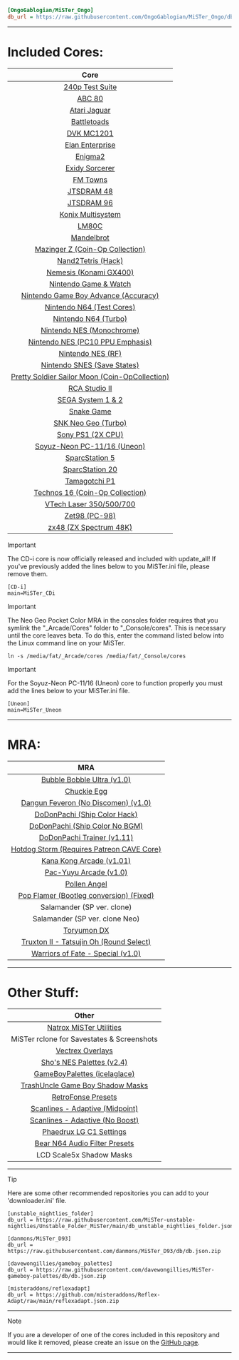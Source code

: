 ```ini
[OngoGablogian/MiSTer_Ongo]
db_url = https://raw.githubusercontent.com/OngoGablogian/MiSTer_Ongo/db/db.json.zip
```
----

# Included Cores:
| Core |
| :---: |
| [240p Test Suite](https://github.com/burabure/240p_MiSTer)                                                                      |
| [ABC 80](https://github.com/JasonA-dev/ABC80_MiSTer)                                                                            |
| [Atari Jaguar](https://github.com/greyrogue/Jaguar_MiSTer)                                                                      |
| [Battletoads](https://github.com/srg320/Arcade-Battletoads_MiSTer)                                                              |
| [DVK MC1201](https://github.com/xolod79/MC1201)                                                                                 |
| [Elan Enterprise](https://github.com/Kyp069/ep)                                                                                 |
| [Enigma2](https://github.com/nic24-rgb/Enigma2)                                                                                 |
| [Exidy Sorcerer](https://github.com/JasonA-dev/Sorcerer_MiSTer)                                                                 |
| [FM Towns](http://fpga8801.seesaa.net)                                                                                          |
| [JTSDRAM 48](https://github.com/jotego/jtbin/blob/master/deprecated/jtsdram48_20210108.rbf)                                     |
| [JTSDRAM 96](https://github.com/jotego/jtbin/blob/master/deprecated/jtsdram96_20210108.rbf)                                     |
| [Konix Multisystem](https://github.com/SavourySnaX/MiSTer_KonixMultisystem)                                                     |
| [LM80C](https://github.com/JasonA-dev/LM80C_MiSTer)                                                                             |
| [Mandelbrot](https://github.com/jacquesdriessen/MiSTer-mandelbrot)                                                              |
| [Mazinger Z (Coin-Op Collection)](https://www.patreon.com/posts/coin-op-presents-124883899)                                     |
| [Nand2Tetris (Hack)](https://github.com/sajattack/Hack_MiSTer)                                                                  |
| [Nemesis (Konami GX400)](https://github.com/GX400-Friends/gx400-bin)                                                            |
| [Nintendo Game & Watch](https://github.com/agg23/fpga-gameandwatch)                                                             |
| [Nintendo Game Boy Advance (Accuracy)](https://github.com/MiSTer-devel/GBA_MiSTer/tree/accuracy)                                |
| [Nintendo N64 (Test Cores)](https://github.com/MiSTer-devel/N64_MiSTer)                                                         |
| [Nintendo N64 (Turbo)](https://github.com/MiSTer-devel/N64_MiSTer/tree/main/releases_turbo)                                     |
| [Nintendo NES (Monochrome)](https://x.com/iequalshane/status/1702385984053109018?s=20)                                          |
| [Nintendo NES (PC10 PPU Emphasis)](https://x.com/iequalshane/status/1714695850910175269?s=20)                                   |
| [Nintendo NES (RF)](https://x.com/iequalshane/status/1619921884682002433?s=20)                                                  |
| [Nintendo SNES (Save States)](https://misterfpga.org/viewtopic.php?t=8459)                                                      |
| [Pretty Soldier Sailor Moon (Coin-OpCollection)](https://www.patreon.com/posts/coin-op-presents-132165001)                      |
| [RCA Studio II](https://github.com/JasonA-dev/RCAStudioII_Mister)                                                               |
| [SEGA System 1 & 2](https://github.com/blackwine/Arcade-SEGASYS1_MiSTer)                                                        |
| [Snake Game](https://github.com/dimonp/SnakeGame_MiSTer/)                                                                       |
| [SNK Neo Geo (Turbo)](https://discord.com/channels/647909397477195803/1075091985007902812/1125865411733377145)                  |
| [Sony PS1 (2X CPU)](https://github.com/RobertPeip/PSX_MiSTer/tree/main/releases)                                                |
| [Soyuz-Neon PC-11/16 (Uneon)](https://github.com/xolod79/UNEON)                                                                 |
| [SparcStation 5](https://github.com/Grabulosaure/ss)                                                                            |
| [SparcStation 20](https://github.com/Grabulosaure/ss)                                                                           |
| [Tamagotchi P1](https://github.com/agg23/fpga-tamagotchi)                                                                       |
| [Technos 16 (Coin-Op Collection)](https://www.patreon.com/posts/coin-op-presents-120641719)                                     |
| [VTech Laser 350/500/700](https://github.com/JasonA-dev/Laser500_MiSTer)                                                        |
| [Zet98 (PC-98)](http://fpga8801.seesaa.net/)                                                                                    |
| [zx48 (ZX Spectrum 48K)](https://github.com/Kyp069/zx48-MiSTer)                                                                 |


> [!IMPORTANT]  
> The CD-i core is now officially released and included with update_all! If you've previously added the lines below to you MiSTer.ini file, please remove them.

```
[CD-i]
main=MiSTer_CDi
```


> [!IMPORTANT]  
> The Neo Geo Pocket Color MRA in the consoles folder requires that you symlink the "_Arcade/Cores" folder to "_Console/cores". This is necessary until the core leaves beta. To do this, enter the command listed below into the Linux command line on your MiSTer. 

```
ln -s /media/fat/_Arcade/cores /media/fat/_Console/cores
```


> [!IMPORTANT]  
> For the Soyuz-Neon PC-11/16 (Uneon) core to function properly you must add the lines below to your MiSTer.ini file.

```
[Uneon]
main=MiSTer_Uneon
```


----

# MRA:
| MRA |
| :---: |
| [Bubble Bobble Ultra (v1.0)](https://www.romhacking.net/hacks/754)                                  |
| [Chuckie Egg](https://arlagames.itch.io/chuckie-egg-arcade)                                         |
| [Dangun Feveron (No Discomen) (v1.0)](https://www.romhacking.net/hacks/7544)                        |
| [DoDonPachi (Ship Color Hack)](https://epozzobon.it/re/ddonpach/patcher)                            |
| [DoDonPachi (Ship Color No BGM)](https://epozzobon.it/re/ddonpach/patcher)                          |
| [DoDonPachi Trainer (v1.11)](https://github.com/alamone/ddonpachj-trainer)                          |
| [Hotdog Storm (Requires Patreon CAVE Core)](https://www.patreon.com/nullobject)                     |
| [Kana Kong Arcade (v1.01)](https://www.romhacking.net/hacks/6689)                                   |
| [Pac-Yuyu Arcade (v1.0)](https://www.romhacking.net/hacks/6695)                                     |
| [Pollen Angel](https://arlagames.itch.io/pollen-angel-pacman-hardware)                              |
| [Pop Flamer (Bootleg conversion) (Fixed)](https://github.com/MiSTer-devel/Arcade-NaughtyBoy_MiSTer) |
| Salamander (SP ver. clone)                                                                          | 
| Salamander (SP ver. clone Neo)                                                                      |
| [Toryumon DX](https://www.romhacking.net/hacks/8319/)                                               |
| [Truxton II - Tatsujin Oh (Round Select)](http://alamone.net/)                                      |
| [Warriors of Fate - Special (v1.0)](https://www.romhacking.net/hacks/7550)                          |

----

# Other Stuff:
| Other |
| :---: |
| [Natrox MiSTer Utilities](https://github.com/Natrox/MiSTer_Utils_Natrox)                                                  |
| MiSTer rclone for Savestates & Screenshots                                                                                |
| [Vectrex Overlays](https://github.com/MiSTer-devel/Vectrex_MiSTer/tree/master/overlays)                                   |
| [Sho's NES Palettes (v2.4)](https://archive.org/details/nes-palettes-v-2.4)                                               |
| [GameBoyPalettes (icelaglace)](https://github.com/icelaglace/GameBoyPalettes)                                             |
| [TrashUncle Game Boy Shadow Masks](https://github.com/trashuncle/Gameboy_Palettes)                                        |
| [RetroFonse Presets](https://twitter.com/retrofonse/status/1602172002017517571?s=20)                                      |
| [Scanlines - Adaptive (Midpoint)](https://discord.com/channels/647909397477195803/811089485495402497/1074842158722465883) |
| [Scanlines - Adaptive (No Boost)](https://discord.com/channels/647909397477195803/811089485495402497/962786206029058179)  |
| [Phaedrux LG C1 Settings](https://discord.com/channels/647909397477195803/647909398072655907/1082827830913671169)         |
| [Bear N64 Audio Filter Presets](https://discord.com/channels/647909397477195803/1096015979055697940/1271142144135925771)  |
| LCD Scale5x Shadow Masks                                                                                                  |

----

> [!TIP]  
> Here are some other recommended repositories you can add to your 'downloader.ini' file.

```
[unstable_nightlies_folder]
db_url = https://raw.githubusercontent.com/MiSTer-unstable-nightlies/Unstable_Folder_MiSTer/main/db_unstable_nightlies_folder.json
```

```
[danmons/MiSTer_D93]
db_url = https://raw.githubusercontent.com/danmons/MiSTer_D93/db/db.json.zip
```

```
[davewongillies/gameboy_palettes]
db_url = https://raw.githubusercontent.com/davewongillies/MiSTer-gameboy-palettes/db/db.json.zip
```

```
[misteraddons/reflexadapt]
db_url = https://github.com/misteraddons/Reflex-Adapt/raw/main/reflexadapt.json.zip
```

----

> [!NOTE]  
> If you are a developer of one of the cores included in this repository and would like it removed, please create an issue on the [GitHub page](https://github.com/OngoGablogian/MiSTer_Ongo/issues).

----
